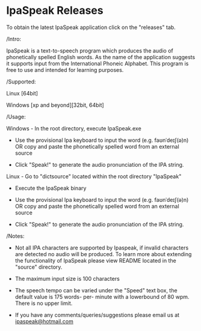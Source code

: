 # IpaSpeak Releases
To obtain the latest IpaSpeak application click on the "releases" tab.

/Intro:

IpaSpeak is a text-to-speech program which produces the audio of phonetically spelled English words. As the name of the application suggests it supports input from the International Phoneic Alphabet. This program is free to use and intended for learning purposes.

/Supported:

Linux [64bit]

Windows [xp and beyond][32bit, 64bit]

/Usage:

Windows - In the root directory, execute IpaSpeak.exe

- Use the provisional Ipa keyboard to input the word (e.g. faʊnˈdeɪʃ(ə)n) OR copy and paste the phonetically spelled word from an external source

- Click "Speak!" to generate the audio pronunciation of the IPA string.

Linux - Go to "dictsource" located within the root directory "IpaSpeak"

- Execute the IpaSpeak binary

- Use the provisional Ipa keyboard to input the word (e.g. faʊnˈdeɪʃ(ə)n) OR copy and paste the phonetically spelled word from an external source

- Click "Speak!" to generate the audio pronunciation of the IPA string.

/Notes:

- Not all IPA characters are supported by Ipaspeak, if invalid characters are detected no audio will be produced. To learn more about extending the functionality of IpaSpeak please view README located in the "source" directory.

- The maximum input size is 100 characters

- The speech tempo can be varied under the "Speed" text box, the default value is 175 words- per- minute with a lowerbound of 80 wpm. There is no upper limit.

- If you have any comments/queries/suggestions please email us at ipaspeak@hotmail.com
